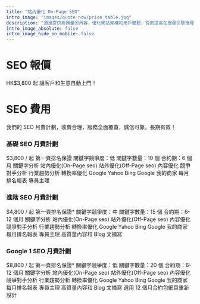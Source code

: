 ```yaml
---
title: "站內優化 On-Page SEO"
intro_image: "images/quote_now/price_table.jpg"
description: "通過提供高質量的內容，優化網站架構和用戶體驗，從而提高在搜尋引擎搜尋結果頁(SERPs)的網站排名。"
intro_image_absolute: false
intro_image_hide_on_mobile: false
---
```


# SEO 報價

HK$3,800 起
讓客戶和生意自動上門！

# SEO 費用

我們的 SEO 月費計劃，收費合理，服務全面覆蓋，誠信可靠，長期有效！

### 基礎 SEO 月費計劃

$3,800 / 起
第一頁排名保證
關鍵字競爭度：低
關鍵字數量：10 個
合約期：6 個月
關鍵字分析
站內優化(On-Page seo)
站外優化(Off-Page seo)
內容優化
競爭對手分析
行業趨勢分析
轉換率優化
Google
Yahoo
Bing
Google 我的商家
每月排名報表
專員主理

### 進階 SEO 月費計劃

$4,800 / 起
第一頁排名保證\*
關鍵字競爭度：中
關鍵字數量：15 個
合約期：6-12 個月
關鍵字分析
站內優化(On-Page seo)
站外優化(Off-Page seo)
內容優化
競爭對手分析
行業趨勢分析
轉換率優化
Google
Yahoo
Bing
Google 我的商家
每月排名報表
專員主理
高質量內容和 Blog 文摘寫

### Google 1 SEO 月費計劃

$8,800 / 起
第一頁排名保證\*
關鍵字競爭度：低
關鍵字數量：20 個
合約期：6-12 個月
關鍵字分析
站內優化(On-Page seo)
站外優化(Off-Page seo)
內容優化
競爭對手分析
行業趨勢分析
轉換率優化
Google
Yahoo
Bing
Google 我的商家
每月排名報表
專員主理
高質量內容和 Blog 文摘寫
選用 12 個月合約包網頁重新設計
